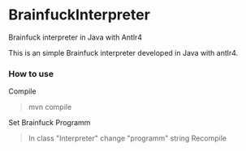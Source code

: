 # BrainfuckInterpreter
Brainfuck interpreter in Java with Antlr4

This is an simple Brainfuck interpreter developed in Java with antlr4.

### How to use

Compile
> mvn compile

Set Brainfuck Programm
> In class "Interpreter" change "programm" string
> Recompile
